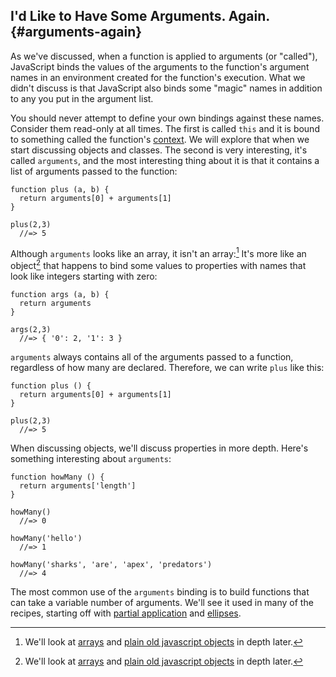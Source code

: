 ## I'd Like to Have Some Arguments. Again. {#arguments-again}

As we've discussed, when a function is applied to arguments (or "called"), JavaScript binds the values of the arguments to the function's argument names in an environment created for the function's execution. What we didn't discuss is that JavaScript also binds some "magic" names in addition to any you put in the argument list.

You should never attempt to define your own bindings against these names. Consider them read-only at all times. The first is called `this` and it is bound to something called the function's [context](#context). We will explore that when we start discussing objects and classes. The second is very interesting, it's called `arguments`, and the most interesting thing about it is that it contains a list of arguments passed to the function:

    function plus (a, b) {
      return arguments[0] + arguments[1]
    }
    
    plus(2,3)
      //=> 5
      
Although `arguments` looks like an array, it isn't an array:[^pojo] It's more like an object[^pojo] that happens to bind some values to properties with names that look like integers starting with zero:

    function args (a, b) {
      return arguments
    }
    
    args(2,3)
      //=> { '0': 2, '1': 3 }

`arguments` always contains all of the arguments passed to a function, regardless of how many are declared. Therefore, we can write `plus` like this:

    function plus () {
      return arguments[0] + arguments[1]
    }
    
    plus(2,3)
      //=> 5

When discussing objects, we'll discuss properties in more depth. Here's something interesting about `arguments`:

    function howMany () {
      return arguments['length']
    }
    
    howMany()
      //=> 0
    
    howMany('hello')
      //=> 1
    
    howMany('sharks', 'are', 'apex', 'predators')
      //=> 4
      
The most common use of the `arguments` binding is to build functions that can take a variable number of arguments. We'll see it used in many of the recipes, starting off with [partial application](#simple-partial) and [ellipses](#ellipses).
      
[^pojo]: We'll look at [arrays](#arrays) and [plain old javascript objects](#objects) in depth later.
